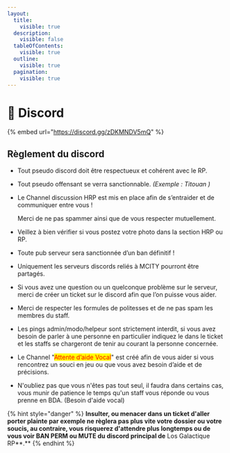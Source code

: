 ```yaml
---
layout:
  title:
    visible: true
  description:
    visible: false
  tableOfContents:
    visible: true
  outline:
    visible: true
  pagination:
    visible: true
---
```


# 📲 Discord

{% embed url="https://discord.gg/zDKMNDV5mQ" %}

## Règlement du discord

* Tout pseudo discord doit être respectueux et cohérent avec le RP.
* Tout pseudo offensant se verra sanctionnable. _(Exemple : Titouan )_
*   Le Channel discussion HRP est mis en place afin de s’entraider et de communiquer entre vous !

    Merci de ne pas spammer ainsi que de vous respecter mutuellement.
* Veillez à bien vérifier si vous postez votre photo dans la section HRP ou RP.
* Toute pub serveur sera sanctionnée d’un ban définitif !
* Uniquement les serveurs discords reliés à MCITY pourront être partagés.
* Si vous avez une question ou un quelconque problème sur le serveur, merci de créer un ticket sur le discord afin que l’on puisse vous aider.
* Merci de respecter les formules de politesses et de ne pas spam les membres du staff.
* Les pings admin/modo/helpeur sont strictement interdit, si vous avez besoin de parler à une personne en particulier indiquez le dans le ticket et les staffs se chargeront de tenir au courant la personne concernée.
* Le Channel "<mark style="color:red;">Attente d’aide Vocal</mark>" est créé afin de vous aider si vous rencontrez un souci en jeu ou que vous avez besoin d’aide et de précisions.
* N'oubliez pas que vous n'êtes pas tout seul, il faudra dans certains cas, vous munir de patience le temps qu'un staff vous réponde ou vous prenne en BDA. (Besoin d'aide vocal)

{% hint style="danger" %}
**Insulter, ou menacer dans un ticket d'aller porter plainte par exemple ne règlera pas plus vite votre dossier ou votre soucis, au contraire, vous risquerez d'attendre plus longtemps ou de vous voir BAN PERM ou MUTE du discord principal de** Los Galactique RP**.**
{% endhint %}
